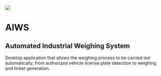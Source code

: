 <img src="https://infoteksoftware.com/img/solutions-for-mining/uwa.png" weight="100%" />

<h1>AIWS</h1>
<h2>Automated Industrial Weighing System</h2>
Desktop application that allows the weighing process to be carried out automatically, from authorized vehicle license plate detection to weighing and ticket generation.
